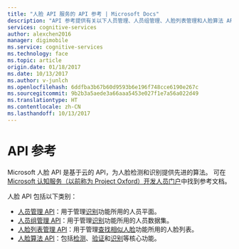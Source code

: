 ```yaml
---
title: "人脸 API 服务的 API 参考 | Microsoft Docs"
description: "API 参考提供有关以下人员管理、人员组管理、人脸列表管理和人脸算法 API 的信息。"
services: cognitive-services
author: alexchen2016
manager: digimobile
ms.service: cognitive-services
ms.technology: face
ms.topic: article
origin.date: 01/18/2017
ms.date: 10/13/2017
ms.author: v-junlch
ms.openlocfilehash: 6ddfba3b67b60d9593b6e196f748cce6190e267c
ms.sourcegitcommit: 9b2b3a5aede3a66aaa5453e027f1e7a56a022d49
ms.translationtype: HT
ms.contentlocale: zh-CN
ms.lasthandoff: 10/13/2017
---
```

# <a name="api-reference"></a>API 参考


Microsoft 人脸 API 是基于云的 API，为人脸检测和识别提供先进的算法。 可在 [Microsoft 认知服务（以前称为 Project Oxford）开发人员门户](https://dev.cognitive.azure.cn/docs/services/563879b61984550e40cbbe8d/operations/563879b61984550f30395236)中找到参考文档。

人脸 API 包括以下类别：
- [人员管理 API](https://dev.cognitive.azure.cn/docs/services/563879b61984550e40cbbe8d/operations/563879b61984550f3039523c)：用于管理[识别](https://dev.cognitive.azure.cn/docs/services/563879b61984550e40cbbe8d/operations/563879b61984550f30395239)功能所用的人员平面。
- [人员组管理 API](https://dev.cognitive.azure.cn/docs/services/563879b61984550e40cbbe8d/operations/563879b61984550f30395244)：用于管理[识别](https://dev.cognitive.azure.cn/docs/services/563879b61984550e40cbbe8d/operations/563879b61984550f30395239)功能所用的人员数据集。
- [人脸列表管理 API](https://dev.cognitive.azure.cn/docs/services/563879b61984550e40cbbe8d/operations/563879b61984550f3039524b)：用于管理[查找相似人脸](https://dev.cognitive.azure.cn/docs/services/563879b61984550e40cbbe8d/operations/563879b61984550f30395237)功能所用的人脸列表。
- [人脸算法 API](https://dev.cognitive.azure.cn/docs/services/563879b61984550e40cbbe8d/operations/563879b61984550f30395236)：包括[检测](https://dev.cognitive.azure.cn/docs/services/563879b61984550e40cbbe8d/operations/563879b61984550f30395236)、[验证](https://dev.cognitive.azure.cn/docs/services/563879b61984550e40cbbe8d/operations/563879b61984550f3039523a)和[识别](https://dev.cognitive.azure.cn/docs/services/563879b61984550e40cbbe8d/operations/563879b61984550f30395239)等核心功能。


